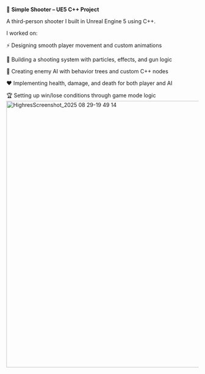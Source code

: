 🎯 **Simple Shooter – UE5 C++ Project**

A third-person shooter I built in Unreal Engine 5 using C++.

I worked on:

⚡ Designing smooth player movement and custom animations

🔫 Building a shooting system with particles, effects, and gun logic

🤖 Creating enemy AI with behavior trees and custom C++ nodes

❤️ Implementing health, damage, and death for both player and AI

🏆 Setting up win/lose conditions through game mode logic
<img width="1538" height="698" alt="HighresScreenshot_2025 08 29-19 49 14" src="https://github.com/user-attachments/assets/add4d64e-4ff4-49f9-91ac-b14d95798750" />
